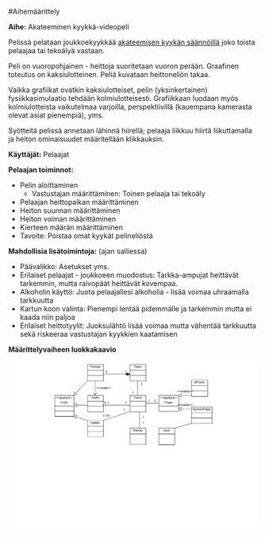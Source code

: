 #Aihemäärittely

**Aihe:** Akateeminen kyykkä-videopeli

Pelissä pelataan joukkoekyykkää [akateemisen kyykän säännöillä](http://kyykka.fi/s%C3%A4%C3%A4nn%C3%B6t) joko toista pelaajaa tai tekoälyä vastaan.

Peli on vuoropohjainen - heittoja suoritetaan vuoron perään. Graafinen toteutus on kaksiulotteinen. Peliä kuvataan heittoneliön takaa.

Vaikka grafiikat ovatkin kaksiulotteiset, pelin (yksinkertainen) fysiikkasimulaatio tehdään kolmiulotteisesti. Grafiikkaan luodaan myös kolmiulotteista vaikutelmaa varjoilla, perspektiivillä (kauempana kamerasta olevat asiat pienempiä), yms.

Syötteitä pelissä annetaan lähinnä hiirellä; pelaaja liikkuu hiirtä liikuttamalla ja heiton ominaisuudet määritellään klikkauksin.

**Käyttäjät:** Pelaajat

**Pelaajan toiminnot:**
* Pelin aloittaminen
  * Vastustajan määrittäminen: Toinen pelaaja tai tekoäly
* Pelaajan heittopaikan määrittäminen
* Heiton suunnan määrittäminen
* Heiton voiman määrittäminen
* Kierteen määrän määrittäminen
* Tavoite: Poistaa omat kyykät pelineliöstä

**Mahdollisia lisätoimintoja:** (ajan salliessa)
* Päävalikko: Asetukset yms.
* Erilaiset pelaajat - joukkoeen muodostus: Tarkka-ampujat heittävät tarkemmin, mutta raivopäät heittävät kovempaa.
* Alkoholin käyttö: Juota pelaajallesi alkoholia - lisää voimaa uhraamalla tarkkuutta
* Kartun koon valinta: Pienempi lentää pidemmälle ja tarkemmin mutta ei kaada niin paljoa
* Erilaiset heittotyylit: Juoksulähtö lisää voimaa mutta vähentää tarkkuutta sekä riskeeraa vastustajan kyykkien kaatamisen

**Määrittelyvaiheen luokkakaavio**

![Luokkakaavio](dokumentointi/luokkakaavio.png)